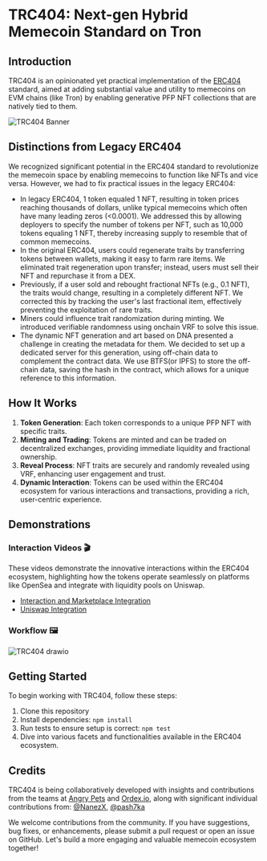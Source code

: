 # TRC404: Next-gen Hybrid Memecoin Standard on Tron

## Introduction

TRC404 is an opinionated yet practical implementation of the [ERC404](https://github.com/Pandora-Labs-Org/erc404) standard, aimed at adding substantial value and utility to memecoins on EVM chains (like Tron) by enabling generative PFP NFT collections that are natively tied to them.

![TRC404 Banner](https://github.com/user-attachments/assets/be192c87-8b00-4854-aeab-d95f0c0cfbc9)

## Distinctions from Legacy ERC404

We recognized significant potential in the ERC404 standard to revolutionize the memecoin space by enabling memecoins to function like NFTs and vice versa.
However, we had to fix practical issues in the legacy ERC404:

- In legacy ERC404, 1 token equaled 1 NFT, resulting in token prices reaching thousands of dollars, unlike typical memecoins which often have many leading zeros (<0.0001). We addressed this by allowing deployers to specify the number of tokens per NFT, such as 10,000 tokens equaling 1 NFT, thereby increasing supply to resemble that of common memecoins.
- In the original ERC404, users could regenerate traits by transferring tokens between wallets, making it easy to farm rare items. We eliminated trait regeneration upon transfer; instead, users must sell their NFT and repurchase it from a DEX.
- Previously, if a user sold and rebought fractional NFTs (e.g., 0.1 NFT), the traits would change, resulting in a completely different NFT. We corrected this by tracking the user's last fractional item, effectively preventing the exploitation of rare traits.
- Miners could influence trait randomization during minting. We introduced verifiable randomness using onchain VRF to solve this issue.
- The dynamic NFT generation and art based on DNA presented a challenge in creating the metadata for them. We decided to set up a dedicated server for this generation, using off-chain data to complement the contract data. We use BTFS(or IPFS)  to store the off-chain data, saving the hash in the contract, which allows for a unique reference to this information.

## How It Works

1. **Token Generation**: Each token corresponds to a unique PFP NFT with specific traits.
2. **Minting and Trading**: Tokens are minted and can be traded on decentralized exchanges, providing immediate liquidity and fractional ownership.
3. **Reveal Process**: NFT traits are securely and randomly revealed using VRF, enhancing user engagement and trust.
4. **Dynamic Interaction**: Tokens can be used within the ERC404 ecosystem for various interactions and transactions, providing a rich, user-centric experience.

## Demonstrations

### Interaction Videos 🎬

These videos demonstrate the innovative interactions within the ERC404 ecosystem, highlighting how the tokens operate seamlessly on platforms like OpenSea and integrate with liquidity pools on Uniswap.

- [Interaction and Marketplace Integration](https://www.loom.com/share/d4734907d6ef468b87333252ff399935)
- [Uniswap Integration](https://www.loom.com/share/99e7f5ddd70a45f18e8baac79f5e9dbb)

### Workflow 🖼️

![TRC404 drawio](https://github.com/ordex-io/ERC404Meme/assets/81595884/abb414de-581c-4651-b57a-35bca117752d)

## Getting Started

To begin working with TRC404, follow these steps:

1. Clone this repository
2. Install dependencies: `npm install`
3. Run tests to ensure setup is correct: `npm test`
4. Dive into various facets and functionalities available in the ERC404 ecosystem.

## Credits

TRC404 is being collaboratively developed with insights and contributions from the teams at [Angry Pets](https://x.com/AngryPetsMeme) and [Ordex.io](https://x.com/ordex_io), along with significant individual contributions from: [@NanezX](https://github.com/NanezX), [@pash7ka](https://github.com/pash7ka)

We welcome contributions from the community. If you have suggestions, bug fixes, or enhancements, please submit a pull request or open an issue on GitHub. Let's build a more engaging and valuable memecoin ecosystem together!
